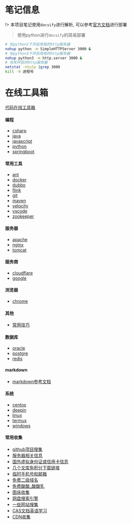 <div hidden="hidden">

# <iframe src="//player.bilibili.com/player.html?aid=285319271&bvid=BV13f4y1S7zq&cid=178189768&page=1" scrolling="no" border="0" frameborder="no" framespacing="0" allowfullscreen="true" width=220 height=120> </iframe>

</div>

# 笔记信息
!> 本项目笔记使用`docsify`进行解析, 可以参考[官方文档](https://docsify.js.org/#/zh-cn/)进行部署  
> 使用python进行`docsify`的简易部署  
```bash
# 在python2下开启简易的http服务器
nohup python -m SimpleHTTPServer 3000 &
# 在python3下开启简易的http服务器
nohup python3 -m http.server 3000 &
# 杀死开启的http服务器
netstat -ntulp |grep 3000
kill -9 进程号
```

# 在线工具箱
[代码在线工具箱](https://www.matools.com/)

<!-- tabs:start -->

#### **编程**

* [csharp](笔记/编程/csharp.md)
* [java](笔记/编程/java.md)
* [javascript](笔记/编程/javascript.md)
* [python](笔记/编程/python.md)
* [springboot](笔记/编程/springboot.md)

#### **常用工具**

* [ant](笔记/常用工具/ant.md)
* [docker](笔记/常用工具/docker.md)
* [dubbo](笔记/常用工具/dubbo.md)
* [flink](笔记/常用工具/flink.md)
* [git](笔记/常用工具/git.md)
* [maven](笔记/常用工具/maven.md)
* [velocity](笔记/常用工具/velocity.md)
* [vscode](笔记/常用工具/vscode.md)
* [zookeeper](笔记/常用工具/zookeeper.md)

#### **服务器**

* [apache](笔记/服务器/apache.md)
* [nginx](笔记/服务器/nginx.md)
* [tomcat](笔记/服务器/tomcat.md)

#### **服务商**

* [cloudflare](笔记/服务商/cloudflare.md)
* [google](笔记/服务商/google.md)

#### **浏览器**

* [chrome](笔记/浏览器/chrome.md)

#### **其他**

* [常用技巧](笔记/其他/常用技巧.md)

#### **数据库**

* [oracle](笔记/数据库/oracle.md)
* [postgre](笔记/数据库/postgre.md)
* [redis](笔记/数据库/redis.md)

#### **markdown**

* [markdown参考文档](参考文档/markdown.md)

#### **系统**

* [centos](笔记/系统/centos.md)
* [deepin](笔记/系统/deepin.md)
* [linux](笔记/系统/linux.md)
* [termux](笔记/系统/termux.md)
* [windows](笔记/系统/windows.md)

#### **常用收集**

* [github项目搜集](笔记/搜集/github.md)  
* [服务器相关信息](笔记/搜集/服务器相关信息.md)  
* [国外虚拟身份证或信用卡信息](笔记/搜集/国外虚拟身份证或信用卡信息.md)  
* [几个文库免积分下载链接](笔记/搜集/几个文库免积分下载链接.md)  
* [临时手机号和邮箱](笔记/搜集/临时手机号和邮箱.md)  
* [免费二级域名](笔记/搜集/免费二级域名.md)  
* [免费酸酸_酸酸乳](笔记/搜集/免费酸酸_酸酸乳.md)  
* [图床收集](笔记/搜集/图床收集.md)  
* [网盘搜索引擎](笔记/搜集/网盘搜索引擎.md)  
* [一些网站搜集](笔记/搜集/一些网站搜集.md)  
* [CAS文档英语学习](笔记/搜集/CAS文档英语学习.md)  
* [CDN收集](笔记/搜集/CDN收集.md)  

<!-- tabs:end -->